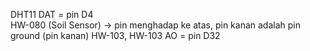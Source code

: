 DHT11 DAT = pin D4 <br/>
HW-080 (Soil Sensor) -> pin menghadap ke atas, pin kanan adalah pin ground (pin kanan) HW-103, HW-103 AO = pin D32
